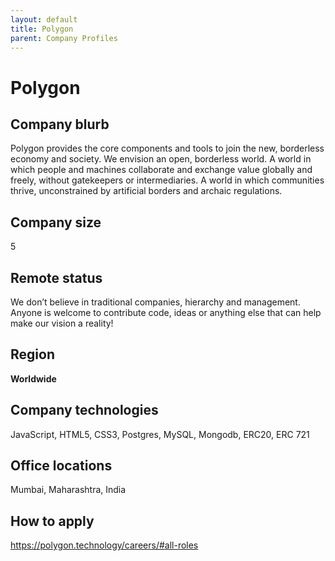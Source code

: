 ```yaml
---
layout: default
title: Polygon
parent: Company Profiles
---
```


# Polygon

## Company blurb

Polygon provides the core components and tools to join the new, borderless economy and society. We envision an open, borderless world. A world in which people and machines collaborate and exchange value globally and freely, without gatekeepers or intermediaries. A world in which communities thrive, unconstrained by artificial borders and archaic regulations.

## Company size

5

## Remote status

We don’t believe in traditional companies, hierarchy and management. Anyone is welcome to contribute code, ideas or anything else that can help make our vision a reality!

## Region

**Worldwide**

## Company technologies

JavaScript, HTML5, CSS3, Postgres, MySQL, Mongodb, ERC20, ERC 721

## Office locations

Mumbai, Maharashtra, India

## How to apply

https://polygon.technology/careers/#all-roles
